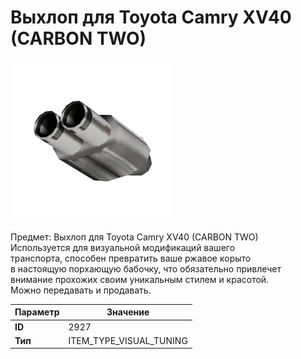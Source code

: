 # Выхлоп для Toyota Camry XV40 (CARBON TWO)

![Item Image](../img/2927.webp?raw=true)

Предмет: Выхлоп для Toyota Camry XV40 (CARBON TWO)<br>Используется для визуальной модификаций вашего<br>транспорта, способен превратить ваше ржавое корыто<br>в настоящую порхающую бабочку, что обязательно привлечет<br>внимание прохожих своим уникальным стилем и красотой.<br>Можно передавать и продавать.


| Параметр | Значение |
|----------|----------|
| **ID** | 2927 |
| **Тип** | ITEM_TYPE_VISUAL_TUNING |

